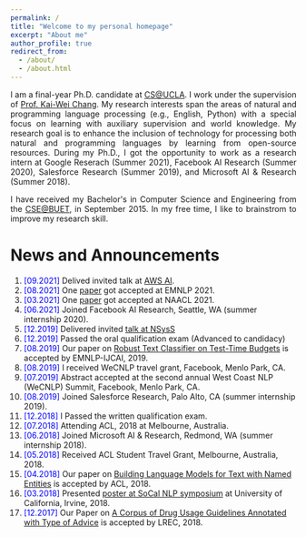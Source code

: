 ```yaml
---
permalink: /
title: "Welcome to my personal homepage"
excerpt: "About me"
author_profile: true
redirect_from: 
  - /about/
  - /about.html
---
```


<p align="justify">
I am a final-year Ph.D. candidate at <a href="http://www.cs.ucla.edu/">CS@UCLA</a>.
  I work under the supervision of <a href="http://web.cs.ucla.edu/~kwchang/">Prof. Kai-Wei Chang</a>.
  My research interests span the areas of natural and programming language processing (e.g., English, Python) with a special focus on learning with auxiliary supervision and world knowledge.
  My research goal is to enhance the inclusion of technology for processing both natural and programming languages by learning from open-source resources.
  During my Ph.D., I got the opportunity to work as a research intern at Google Reserach (Summer 2021), Facebook AI Research (Summer 2020), Salesforce Research (Summer 2019), and Microsoft AI & Research (Summer 2018).
</p>

<p align="justify">
I have received my Bachelor's in Computer Science and Engineering from the <a href="http://cse.buet.ac.bd/">CSE@BUET</a>, in September 2015. In my free time, I like to brainstrom to improve my research skill. 
</p>

<!--
<p align="justify">
  <b><font color="red">I am currently looking for full time research position in industry.</font></b>
</p>
-->


News and Announcements
======
1. <span style="color:blue">[09.2021] </span>  Delived invited talk at [AWS AI](https://aws.amazon.com/ai/). 
1. <span style="color:blue">[08.2021] </span>  One [paper](https://arxiv.org/abs/2108.11601) got accepted at EMNLP 2021.
1. <span style="color:blue">[03.2021] </span>  One [paper](https://arxiv.org/abs/2104.12567) got accepted at NAACL 2021.
1. <span style="color:blue">[06.2021] </span>  Joined Facebook AI Research, Seattle, WA (summer internship 2020).
1. <span style="color:blue">[12.2019] </span>  Delivered invited [talk at NSysS](https://cse.buet.ac.bd/nsyss2019/program/)
3. <span style="color:blue">[12.2019] </span>  Passed the oral qualification exam (Advanced to candidacy) 
4. <span style="color:blue">[08.2019] </span> Our paper on [Robust Text Classifier on Test-Time Budgets](https://arxiv.org/abs/1808.08270)  is accepted by EMNLP-IJCAI, 2019.
5. <span style="color:blue">[08.2019] </span> I received WeCNLP travel grant, Facebook, Menlo Park, CA.
6. <span style="color:blue">[07.2019] </span> Abstract accepted at the second annual West Coast NLP (WeCNLP) Summit, Facebook, Menlo Park, CA. 
7. <span style="color:blue">[08.2019] </span> Joined Salesforce Research, Palo Alto, CA (summer internship 2019).
8. <span style="color:blue">[12.2018] </span> I Passed the written qualification exam. 
9. <span style="color:blue">[07.2018] </span> Attending ACL, 2018 at Melbourne, Australia.
10. <span style="color:blue">[06.2018] </span> Joined Microsoft AI & Research, Redmond, WA (summer internship 2018).
11. <span style="color:blue">[05.2018] </span> Received ACL Student Travel Grant, Melbourne, Australia, 2018. 
12. <span style="color:blue">[04.2018] </span> Our paper on [Building Language Models for Text with Named Entities](https://arxiv.org/pdf/1805.04836.pdf) is accepted by ACL, 2018.
13. <span style="color:blue">[03.2018] </span> Presented [poster at SoCal NLP symposium](https://socalnlp.github.io/symp18/#paper) at University of California, Irvine, 2018.
14. <span style="color:blue">[12.2017] </span> Our Paper on [A Corpus of Drug Usage Guidelines Annotated with Type of Advice](https://aclanthology.org/L18-1190.pdf) is accepted by LREC, 2018.
